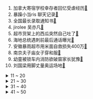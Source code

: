 1. 加拿大寄宿学校幸存者回忆受虐经历[:link:](https://s.weibo.com/weibo?q=%23加拿大寄宿学校幸存者回忆受虐经历%23&Refer=top)
2. 暴躁小当ris 聊天记录[:link:](https://s.weibo.com/weibo?q=%23暴躁小当ris%20聊天记录%23&Refer=top)
3. 全国最长录取通知书[:link:](https://s.weibo.com/weibo?q=%23全国最长录取通知书%23&Refer=top)
4. jirolee 吴亦凡[:link:](https://s.weibo.com/weibo?q=%23jirolee%20吴亦凡%23&Refer=top)
5. 超市货架上的西瓜突然自己吐了[:link:](https://s.weibo.com/weibo?q=%23超市货架上的西瓜突然自己吐了%23&Refer=top)
6. 海地总统遇刺前最后通话曝光[:link:](https://s.weibo.com/weibo?q=%23海地总统遇刺前最后通话曝光%23&Refer=top)
7. 安徽暴雨超市用米面自救损失400万[:link:](https://s.weibo.com/weibo?q=%23安徽暴雨超市用米面自救损失400万%23&Refer=top)
8. 南京夫子庙女子穿和服[:link:](https://s.weibo.com/weibo?q=%23南京夫子庙女子穿和服%23&Refer=top)
9. 幼童被锁车内消防欲破窗家长犹豫[:link:](https://s.weibo.com/weibo?q=%23幼童被锁车内消防欲破窗家长犹豫%23&Refer=top)
10. 刘国梁用脚丈量奥运场地[:link:](https://s.weibo.com/weibo?q=%23刘国梁用脚丈量奥运场地%23&Refer=top)
<details>
<summary>11 ~ 20</summary>

11. 吴亦凡杭州粉丝见面会门票3000跌到300[:link:](https://s.weibo.com/weibo?q=%23吴亦凡杭州粉丝见面会门票3000跌到300%23&Refer=top)
12. 山西省肿瘤医院通报医生要红包事件[:link:](https://s.weibo.com/weibo?q=%23山西省肿瘤医院通报医生要红包事件%23&Refer=top)
13. 如何保护未成年人不受性侵害[:link:](https://s.weibo.com/weibo?q=%23如何保护未成年人不受性侵害%23&Refer=top)
14. 受伤小鸟独自走进宠物医院求医治[:link:](https://s.weibo.com/weibo?q=%23受伤小鸟独自走进宠物医院求医治%23&Refer=top)
15. 暴雨中小青蛙努力前行[:link:](https://s.weibo.com/weibo?q=%23暴雨中小青蛙努力前行%23&Refer=top)
16. 芷一安吴亦凡工作人员 聊天记录[:link:](https://s.weibo.com/weibo?q=%23芷一安吴亦凡工作人员%20聊天记录%23&Refer=top)
17. 欧莱雅男士[:link:](https://s.weibo.com/weibo?q=%23欧莱雅男士%23&Refer=top)
18. 青簪行[:link:](https://s.weibo.com/weibo?q=%23青簪行%23&Refer=top)
19. 都美竹报平安[:link:](https://s.weibo.com/weibo?q=%23都美竹报平安%23&Refer=top)
20. 戴小雨和未婚夫复合[:link:](https://s.weibo.com/weibo?q=%23戴小雨和未婚夫复合%23&Refer=top)
</details>
<details>
<summary>21 ~ 30</summary>

21. 于嘉萌反驳都美竹姐姐[:link:](https://s.weibo.com/weibo?q=%23于嘉萌反驳都美竹姐姐%23&Refer=top)
22. 阿娇 吃瓜吃得好累[:link:](https://s.weibo.com/weibo?q=%23阿娇%20吃瓜吃得好累%23&Refer=top)
23. 宝格丽终止与吴亦凡合作关系[:link:](https://s.weibo.com/weibo?q=%23宝格丽终止与吴亦凡合作关系%23&Refer=top)
24. 真假罗芊怡同框好惊悚[:link:](https://s.weibo.com/weibo?q=%23真假罗芊怡同框好惊悚%23&Refer=top)
25. 宁夏地震[:link:](https://s.weibo.com/weibo?q=%23宁夏地震%23&Refer=top)
26. 都美竹姐姐发文[:link:](https://s.weibo.com/weibo?q=%23都美竹姐姐发文%23&Refer=top)
27. 阿娇 娱乐圈对女明星不好[:link:](https://s.weibo.com/weibo?q=%23阿娇%20娱乐圈对女明星不好%23&Refer=top)
28. 吴亦凡商业版图仅剩1家公司[:link:](https://s.weibo.com/weibo?q=%23吴亦凡商业版图仅剩1家公司%23&Refer=top)
29. 光遇[:link:](https://s.weibo.com/weibo?q=%23光遇%23&Refer=top)
30. 张陶被批捕[:link:](https://s.weibo.com/weibo?q=%23张陶被批捕%23&Refer=top)
</details>
<details>
<summary>31 ~ 40</summary>

31. 北京居民上半年人均可支配收入38138元[:link:](https://s.weibo.com/weibo?q=%23北京居民上半年人均可支配收入38138元%23&Refer=top)
32. 黑金经纪起诉曾舜晞[:link:](https://s.weibo.com/weibo?q=%23黑金经纪起诉曾舜晞%23&Refer=top)
33. 是少女Kiki呀 吴亦凡[:link:](https://s.weibo.com/weibo?q=%23是少女Kiki呀%20吴亦凡%23&Refer=top)
34. 刘丹称杨幂小糯米因疫情一年没见[:link:](https://s.weibo.com/weibo?q=%23刘丹称杨幂小糯米因疫情一年没见%23&Refer=top)
35. 云南新增41例境外输入确诊[:link:](https://s.weibo.com/weibo?q=%23云南新增41例境外输入确诊%23&Refer=top)
36. 00后将冲击东京奥运首金[:link:](https://s.weibo.com/weibo?q=%2300后将冲击东京奥运首金%23&Refer=top)
37. 柯雷直播道歉[:link:](https://s.weibo.com/weibo?q=%23柯雷直播道歉%23&Refer=top)
38. 当广东人民听说有台风[:link:](https://s.weibo.com/weibo?q=%23当广东人民听说有台风%23&Refer=top)
39. 电动车爆燃家属筹款升至400万[:link:](https://s.weibo.com/weibo?q=%23电动车爆燃家属筹款升至400万%23&Refer=top)
40. 杭州电动车自燃初查系锂电池爆炸[:link:](https://s.weibo.com/weibo?q=%23杭州电动车自燃初查系锂电池爆炸%23&Refer=top)
</details>
<details>
<summary>41 ~ 50</summary>

41. 中国演出行业协会发声[:link:](https://s.weibo.com/weibo?q=%23中国演出行业协会发声%23&Refer=top)
42. 神舟十二号航天员太空穿搭[:link:](https://s.weibo.com/weibo?q=%23神舟十二号航天员太空穿搭%23&Refer=top)
43. 100秒仰望新疆绝美星空[:link:](https://s.weibo.com/weibo?q=%23100秒仰望新疆绝美星空%23&Refer=top)
44. 居民家屋檐下89只燕子排排站[:link:](https://s.weibo.com/weibo?q=%23居民家屋檐下89只燕子排排站%23&Refer=top)
45. 河南登封工厂爆炸[:link:](https://s.weibo.com/weibo?q=%23河南登封工厂爆炸%23&Refer=top)
46. 赵世炎的珍贵影像首次公开[:link:](https://s.weibo.com/weibo?q=%23赵世炎的珍贵影像首次公开%23&Refer=top)
47. 云南新增8例本土确诊[:link:](https://s.weibo.com/weibo?q=%23云南新增8例本土确诊%23&Refer=top)
48. 奶奶带孙女聚会唱k后酒驾回家被查[:link:](https://s.weibo.com/weibo?q=%23奶奶带孙女聚会唱k后酒驾回家被查%23&Refer=top)
49. 广东一学校手写1.6米卷轴式通知书[:link:](https://s.weibo.com/weibo?q=%23广东一学校手写1.6米卷轴式通知书%23&Refer=top)
50. 可可托海功勋矿变身景区[:link:](https://s.weibo.com/weibo?q=%23可可托海功勋矿变身景区%23&Refer=top)
</details>